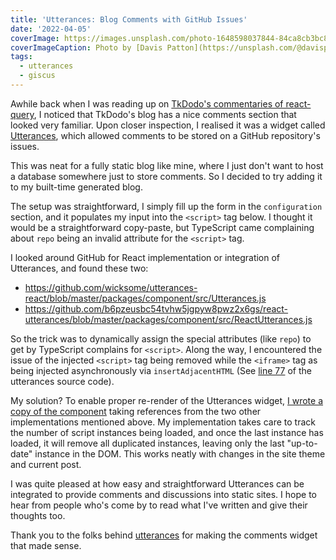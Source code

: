 ```yaml
---
title: 'Utterances: Blog Comments with GitHub Issues'
date: '2022-04-05'
coverImage: https://images.unsplash.com/photo-1648598037844-84ca8cb3bc88?ixlib=rb-1.2.1&q=80&fm=jpg&crop=entropy&cs=tinysrgb&dl=davis-patton-qkoLsnNsJMg-unsplash.jpg&w=1920
coverImageCaption: Photo by [Davis Patton](https://unsplash.com/@davispatton) on Unsplash
tags:
  - utterances
  - giscus
---
```


Awhile back when I was reading up on [TkDodo's commentaries of react-query](https://tkdodo.eu/blog/practical-react-query), I noticed that TkDodo's blog has a nice comments section that looked very familiar. Upon closer inspection, I realised it was a widget called [Utterances](https://utteranc.es/), which allowed comments to be stored on a GitHub repository's issues.

This was neat for a fully static blog like mine, where I just don't want to host a database somewhere just to store comments. So I decided to try adding it to my built-time generated blog.

The setup was straightforward, I simply fill up the form in the `configuration` section, and it populates my input into the `<script>` tag below. I thought it would be a straightforward copy-paste, but TypeScript came complaining about `repo` being an invalid attribute for the `<script>` tag.

I looked around GitHub for React implementation or integration of Utterances, and found these two:

- <https://github.com/wicksome/utterances-react/blob/master/packages/component/src/Utterances.js>
- <https://github.com/b6pzeusbc54tvhw5jgpyw8pwz2x6gs/react-utterances/blob/master/packages/component/src/ReactUtterances.js>

So the trick was to dynamically assign the special attributes (like `repo`) to get by TypeScript complains for `<script>`. Along the way, I encountered the issue of the injected `<script>` tag being removed while the `<iframe>` tag as being injected asynchronously via `insertAdjacentHTML` (See [line 77](https://github.com/utterance/utterances/blob/36695bf89ffb2ea10eaa26f1b5cbc90477704b9f/src/client.ts) of the utterances source code).

My solution? To enable proper re-render of the Utterances widget, [I wrote a copy of the component](https://github.com/mauris/mauris.github.io/blob/main/apps/main/components/Utterances.tsx) taking references from the two other implementations mentioned above. My implementation takes care to track the number of script instances being loaded, and once the last instance has loaded, it will remove all duplicated instances, leaving only the last "up-to-date" instance in the DOM. This works neatly with changes in the site theme and current post.

I was quite pleased at how easy and straightforward Utterances can be integrated to provide comments and discussions into static sites. I hope to hear from people who's come by to read what I've written and give their thoughts too.

Thank you to the folks behind [utterances](https://github.com/utterance) for making the comments widget that made sense.
